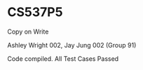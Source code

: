 # CS537P5
Copy on Write


Ashley Wright 002, Jay Jung 002 (Group 91)

Code compiled. All Test Cases Passed
